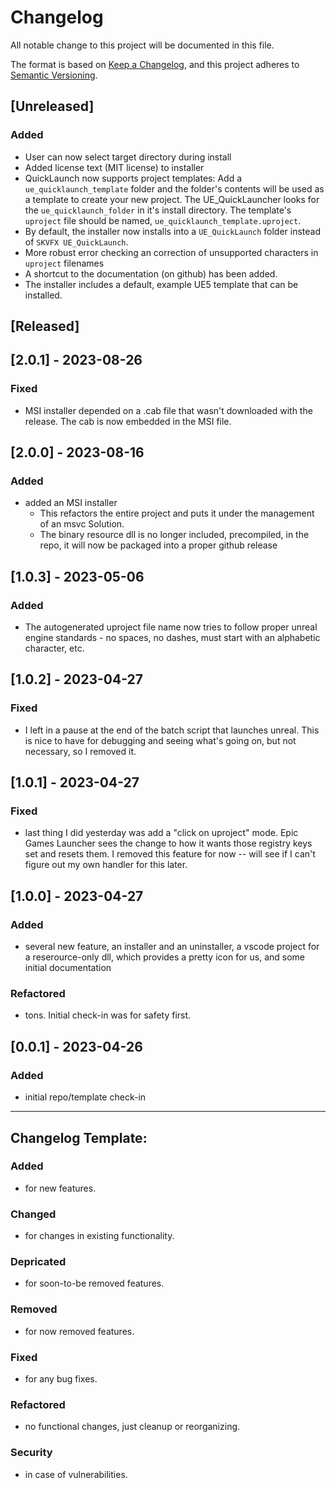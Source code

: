 # Changelog

All notable change to this project will be documented in this file.

The format is based on [Keep a Changelog](https://keepachangelog.com/en/1.0.0/),
and this project adheres to [Semantic Versioning](https://semver.org/spec/v2.0.0.html).

## [Unreleased]
### Added
- User can now select target directory during install
- Added license text (MIT license) to installer
- QuickLaunch now supports project templates:  Add a `ue_quicklaunch_template` folder and the folder's contents will be used as a template to create your new project.  The UE_QuickLauncher looks for the `ue_quicklaunch_folder` in it's install directory.  The template's `uproject` file should be named, `ue_quicklaunch_template.uproject`.   
- By default, the installer now installs into a `UE_QuickLaunch` folder instead of `SKVFX UE_QuickLaunch`.
- More robust error checking an correction of unsupported characters in `uproject` filenames
- A shortcut to the documentation (on github) has been added.
- The installer includes a default, example UE5 template that can be installed.


## [Released]
## [2.0.1] - 2023-08-26
### Fixed
- MSI installer depended on a .cab file that wasn't downloaded with the release.  The cab is now embedded in the MSI file.

## [2.0.0] - 2023-08-16
### Added
- added an MSI installer
  - This refactors the entire project and puts it under the management of an msvc Solution.  
  - The binary resource dll is no longer included, precompiled, in the repo, it will now be packaged into a proper github release

## [1.0.3] - 2023-05-06
### Added
- The autogenerated uproject file name now tries to follow proper unreal engine standards - no spaces, no dashes, must start with an alphabetic character, etc.

## [1.0.2] - 2023-04-27
### Fixed
- I left in a pause at the end of the batch script that launches unreal.  This is nice to have for debugging and seeing what's going on, but not necessary, so I removed it.

## [1.0.1] - 2023-04-27
### Fixed
- last thing I did yesterday was add a "click on uproject" mode.  Epic Games Launcher sees the change
to how it wants those registry keys set and resets them.  I removed this feature for now -- will see if I can't figure out my own handler for this later.

## [1.0.0] - 2023-04-27
### Added
- several new feature, an installer and an uninstaller, a vscode project for a reserource-only dll, which provides a pretty icon for us, and some initial documentation
### Refactored
- tons.  Initial check-in was for safety first.

## [0.0.1] - 2023-04-26
### Added
- initial repo/template check-in

-----------------------------------------------------------------------------

## Changelog Template:

### Added

- for new features.

### Changed

- for changes in existing functionality.

### Depricated

- for soon-to-be removed features.

### Removed

- for now removed features.

### Fixed

- for any bug fixes.

### Refactored

- no functional changes, just cleanup or reorganizing.

### Security

- in case of vulnerabilities.
